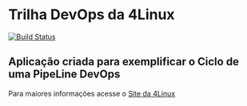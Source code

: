 # Trilha DevOps da 4Linux

<!-- Altere a Flag abaixo com sua URL do Travis -->
[![Build Status](https://travis-ci.org/alexandre-alves/DevOpsLab-HelloWorld.svg?branch=master)](https://travis-ci.org/alexandre-alves/DevOpsLab-HelloWorld)

## Aplicação criada para exemplificar o Ciclo de uma PipeLine DevOps


Para maiores informações acesse o [Site da 4Linux](https://www.4linux.com.br/cursos/devops)
